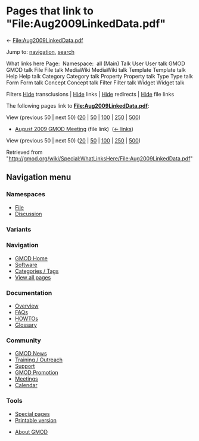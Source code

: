 <div id="mw-page-base" class="noprint">

</div>

<div id="mw-head-base" class="noprint">

</div>

<div id="content" class="mw-body" role="main">

<span id="top"></span>

<div id="mw-js-message" style="display:none;">

</div>



# <span dir="auto">Pages that link to "File:Aug2009LinkedData.pdf"</span>

<div id="bodyContent">

<div id="contentSub">

←
[File:Aug2009LinkedData.pdf](/wiki/File:Aug2009LinkedData.pdf "File:Aug2009LinkedData.pdf")

</div>

<div id="jump-to-nav" class="mw-jump">

Jump to: [navigation](#mw-navigation), [search](#p-search)

</div>

<div id="mw-content-text">

What links here Page:  Namespace:  all (Main) Talk User User talk GMOD
GMOD talk File File talk MediaWiki MediaWiki talk Template Template talk
Help Help talk Category Category talk Property Property talk Type Type
talk Form Form talk Concept Concept talk Filter Filter talk Widget
Widget talk

Filters
[Hide](/mediawiki/index.php?title=Special:WhatLinksHere/File:Aug2009LinkedData.pdf&hidetrans=1 "Special:WhatLinksHere/File:Aug2009LinkedData.pdf")
transclusions \|
[Hide](/mediawiki/index.php?title=Special:WhatLinksHere/File:Aug2009LinkedData.pdf&hidelinks=1 "Special:WhatLinksHere/File:Aug2009LinkedData.pdf")
links \|
[Hide](/mediawiki/index.php?title=Special:WhatLinksHere/File:Aug2009LinkedData.pdf&hideredirs=1 "Special:WhatLinksHere/File:Aug2009LinkedData.pdf")
redirects \|
[Hide](/mediawiki/index.php?title=Special:WhatLinksHere/File:Aug2009LinkedData.pdf&hideimages=1 "Special:WhatLinksHere/File:Aug2009LinkedData.pdf")
file links

The following pages link to
**[File:Aug2009LinkedData.pdf](/wiki/File:Aug2009LinkedData.pdf "File:Aug2009LinkedData.pdf")**:

View (previous 50 \| next 50)
([20](/mediawiki/index.php?title=Special:WhatLinksHere/File:Aug2009LinkedData.pdf&limit=20 "Special:WhatLinksHere/File:Aug2009LinkedData.pdf")
\|
[50](/mediawiki/index.php?title=Special:WhatLinksHere/File:Aug2009LinkedData.pdf&limit=50 "Special:WhatLinksHere/File:Aug2009LinkedData.pdf")
\|
[100](/mediawiki/index.php?title=Special:WhatLinksHere/File:Aug2009LinkedData.pdf&limit=100 "Special:WhatLinksHere/File:Aug2009LinkedData.pdf")
\|
[250](/mediawiki/index.php?title=Special:WhatLinksHere/File:Aug2009LinkedData.pdf&limit=250 "Special:WhatLinksHere/File:Aug2009LinkedData.pdf")
\|
[500](/mediawiki/index.php?title=Special:WhatLinksHere/File:Aug2009LinkedData.pdf&limit=500 "Special:WhatLinksHere/File:Aug2009LinkedData.pdf"))

- [August 2009 GMOD
  Meeting](/wiki/August_2009_GMOD_Meeting "August 2009 GMOD Meeting")
  (file link) ‎ <span class="mw-whatlinkshere-tools">([←
  links](/mediawiki/index.php?title=Special:WhatLinksHere&target=August+2009+GMOD+Meeting "Special:WhatLinksHere"))</span>

View (previous 50 \| next 50)
([20](/mediawiki/index.php?title=Special:WhatLinksHere/File:Aug2009LinkedData.pdf&limit=20 "Special:WhatLinksHere/File:Aug2009LinkedData.pdf")
\|
[50](/mediawiki/index.php?title=Special:WhatLinksHere/File:Aug2009LinkedData.pdf&limit=50 "Special:WhatLinksHere/File:Aug2009LinkedData.pdf")
\|
[100](/mediawiki/index.php?title=Special:WhatLinksHere/File:Aug2009LinkedData.pdf&limit=100 "Special:WhatLinksHere/File:Aug2009LinkedData.pdf")
\|
[250](/mediawiki/index.php?title=Special:WhatLinksHere/File:Aug2009LinkedData.pdf&limit=250 "Special:WhatLinksHere/File:Aug2009LinkedData.pdf")
\|
[500](/mediawiki/index.php?title=Special:WhatLinksHere/File:Aug2009LinkedData.pdf&limit=500 "Special:WhatLinksHere/File:Aug2009LinkedData.pdf"))

</div>

<div class="printfooter">

Retrieved from
"<http://gmod.org/wiki/Special:WhatLinksHere/File:Aug2009LinkedData.pdf>"

</div>

<div id="catlinks" class="catlinks catlinks-allhidden">

</div>

<div class="visualClear">

</div>

</div>

</div>

<div id="mw-navigation">

## Navigation menu

<div id="mw-head">



<div id="left-navigation">

<div id="p-namespaces" class="vectorTabs" role="navigation"
aria-labelledby="p-namespaces-label">

### Namespaces

- <span id="ca-nstab-image"><a href="/wiki/File:Aug2009LinkedData.pdf" accesskey="c"
  title="View the file page [c]">File</a></span>
- <span id="ca-talk"><a
  href="/mediawiki/index.php?title=File_talk:Aug2009LinkedData.pdf&amp;action=edit&amp;redlink=1"
  accesskey="t"
  title="Discussion about the content page [t]">Discussion</a></span>

</div>

<div id="p-variants" class="vectorMenu emptyPortlet" role="navigation"
aria-labelledby="p-variants-label">

### 

### Variants[](#)

<div class="menu">

</div>

</div>

</div>





</div>

</div>

</div>

<div id="mw-panel">

<div id="p-logo" role="banner">

<a href="/wiki/Main_Page"
style="background-image: url(http://gmod.org/images/GMOD-cogs.png);"
title="Visit the main page"></a>

</div>

<div id="p-Navigation" class="portal" role="navigation"
aria-labelledby="p-Navigation-label">

### Navigation

<div class="body">

- <span id="n-GMOD-Home">[GMOD Home](/wiki/Main_Page)</span>
- <span id="n-Software">[Software](/wiki/GMOD_Components)</span>
- <span id="n-Categories-.2F-Tags">[Categories /
  Tags](/wiki/Categories)</span>
- <span id="n-View-all-pages">[View all
  pages](/wiki/Special:AllPages)</span>

</div>

</div>

<div id="p-Documentation" class="portal" role="navigation"
aria-labelledby="p-Documentation-label">

### Documentation

<div class="body">

- <span id="n-Overview">[Overview](/wiki/Overview)</span>
- <span id="n-FAQs">[FAQs](/wiki/Category:FAQ)</span>
- <span id="n-HOWTOs">[HOWTOs](/wiki/Category:HOWTO)</span>
- <span id="n-Glossary">[Glossary](/wiki/Glossary)</span>

</div>

</div>

<div id="p-Community" class="portal" role="navigation"
aria-labelledby="p-Community-label">

### Community

<div class="body">

- <span id="n-GMOD-News">[GMOD News](/wiki/GMOD_News)</span>
- <span id="n-Training-.2F-Outreach">[Training /
  Outreach](/wiki/Training_and_Outreach)</span>
- <span id="n-Support">[Support](/wiki/Support)</span>
- <span id="n-GMOD-Promotion">[GMOD
  Promotion](/wiki/GMOD_Promotion)</span>
- <span id="n-Meetings">[Meetings](/wiki/Meetings)</span>
- <span id="n-Calendar">[Calendar](/wiki/Calendar)</span>

</div>

</div>

<div id="p-tb" class="portal" role="navigation"
aria-labelledby="p-tb-label">

### Tools

<div class="body">

- <span id="t-specialpages"><a href="/wiki/Special:SpecialPages" accesskey="q"
  title="A list of all special pages [q]">Special pages</a></span>
- <span id="t-print"><a
  href="/mediawiki/index.php?title=Special:WhatLinksHere/File:Aug2009LinkedData.pdf&amp;printable=yes"
  rel="alternate" accesskey="p"
  title="Printable version of this page [p]">Printable version</a></span>

</div>

</div>

</div>

</div>

<div id="footer" role="contentinfo">

- <span id="footer-places-about">[About
  GMOD](/wiki/GMOD:About "GMOD:About")</span>

<!-- -->






</div>
